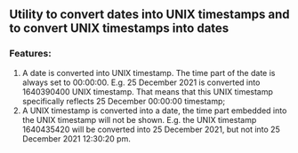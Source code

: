 ## Utility to convert dates into UNIX timestamps and to convert UNIX timestamps into dates 

### Features: 
1. A date is converted into UNIX timestamp. The time part of the date is always set to 00:00:00. E.g. 25 December 2021 is converted into 1640390400 UNIX timestamp. That means that this UNIX timestamp specifically reflects 25 December 00:00:00 timestamp;
1. A UNIX timestamp is converted into a date, the time part embedded into the UNIX timestamp will not be shown. E.g. the UNIX timestamp 1640435420 will be converted into 25 December 2021, but not into 25 December 2021 12:30:20 pm. 